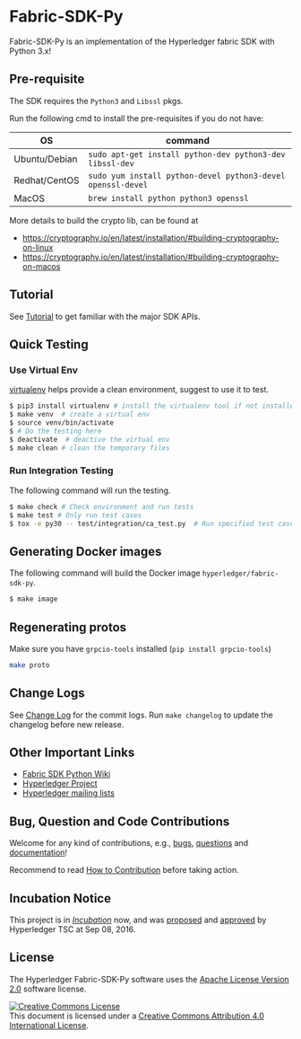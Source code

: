 # Fabric-SDK-Py

Fabric-SDK-Py is an implementation of the Hyperledger fabric SDK with Python 3.x!

## Pre-requisite

The SDK requires the `Python3` and `Libssl` pkgs.

Run the following cmd to install the pre-requisites if you do not have:

| OS | command |
| -- | ---------- |
| Ubuntu/Debian | `sudo apt-get install python-dev python3-dev libssl-dev` |
| Redhat/CentOS | `sudo yum install python-devel python3-devel openssl-devel` |
| MacOS | `brew install python python3 openssl` |

More details to build the crypto lib, can be found at

* https://cryptography.io/en/latest/installation/#building-cryptography-on-linux
* https://cryptography.io/en/latest/installation/#building-cryptography-on-macos

## Tutorial

See [Tutorial](docs/tutorial.md) to get familiar with the major SDK APIs.

## Quick Testing

### Use Virtual Env

[virtualenv](https://virtualenv.pypa.io) helps provide a clean environment, suggest to use it to test.

```sh
$ pip3 install virtualenv # install the virtualenv tool if not installed
$ make venv  # create a virtual env
$ source venv/bin/activate
$ # Do the testing here
$ deactivate  # deactive the virtual env
$ make clean # clean the temporary files
```

### Run Integration Testing
The following command will run the testing.
```sh
$ make check # Check environment and run tests
$ make test # Only run test cases
$ tox -e py30 -- test/integration/ca_test.py  # Run specified test case
```

## Generating Docker images
The following command will build the Docker image `hyperledger/fabric-sdk-py`.

```sh
$ make image
```

## Regenerating protos

Make sure you have `grpcio-tools` installed (`pip install grpcio-tools`)
```sh
make proto
```

## Change Logs
See [Change Log](CHANGELOG.md) for the commit logs. Run `make changelog` to update the changelog before new release.

## Other Important Links

* [Fabric SDK Python Wiki](wiki.hyperledger.org/projects/fabric-sdk-py)
* [Hyperledger Project](https://www.hyperledger.org)
* [Hyperledger mailing lists](http://lists.hyperledger.org/)

## Bug, Question and Code Contributions
Welcome for any kind of contributions, e.g., [bugs](https://jira.hyperledger.org/projects/FABP), [questions](https://chat.hyperledger.org/channel/fabric-sdk-py) and [documentation](https://github.com/hyperledger/fabric-sdk-py/tree/master/docs)!

Recommend to read [How to Contribution](CONTRIBUTING.md) before taking action.

## Incubation Notice

This project is in [_Incubation_](https://goo.gl/4edNRc) now, and was [proposed](https://docs.google.com/document/d/1N-KbwlFb7Oo_pTG2NjjLTqwlhqp_kjyv5fco7VH8WrE/) and [approved](http://lists.hyperledger.org/pipermail/hyperledger-tsc/2016-September/000292.html) by Hyperledger TSC at Sep 08, 2016.

## License <a name="license"></a>
The Hyperledger Fabric-SDK-Py software uses the [Apache License Version 2.0](LICENSE) software license.

<a rel="license" href="http://creativecommons.org/licenses/by/4.0/"><img alt="Creative Commons License" style="border-width:0" src="https://i.creativecommons.org/l/by/4.0/88x31.png" /></a><br />This document is licensed under a <a rel="license" href="http://creativecommons.org/licenses/by/4.0/">Creative Commons Attribution 4.0 International License</a>.
